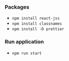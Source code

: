 ### Packages

- `npm install react-jss`
- `npm install classnames`
- `npm install -D prettier`

### Run application

- `npm run start`
